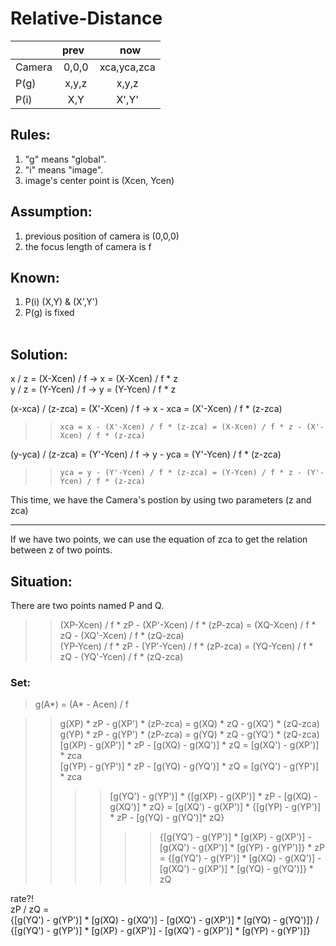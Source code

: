 # Relative-Distance  
  
|         |   prev    |       now       |  
| ------- |:---------:|:---------------:|  
|Camera   |   0,0,0   |    xca,yca,zca  |  
|P(g)     |   x,y,z   |       x,y,z     |  
|P(i)     |    X,Y    |       X',Y'     |  
  
## Rules:  
1. "g" means "global".  
2. "i" means "image".  
3. image's center point is (Xcen, Ycen)  
  
## Assumption:  
1. previous position of camera is (0,0,0)  
2. the focus length of camera is f  
  
## Known:  
1. P(i) (X,Y) & (X',Y')  
2. P(g) is fixed  
  
## Solution:  
  x / z = (X-Xcen) / f -> x = (X-Xcen) / f * z  
  y / z = (Y-Ycen) / f -> y = (Y-Ycen) / f * z  
    
  (x-xca) / (z-zca) = (X'-Xcen) / f -> x - xca = (X'-Xcen) / f * (z-zca)  
  >>`xca = x - (X'-Xcen) / f * (z-zca) = (X-Xcen) / f * z - (X'-Xcen) / f * (z-zca)`  
    
  (y-yca) / (z-zca) = (Y'-Ycen) / f -> y - yca = (Y'-Ycen) / f * (z-zca)  
  >>`yca = y - (Y'-Ycen) / f * (z-zca) = (Y-Ycen) / f * z - (Y'-Ycen) / f * (z-zca)`  
  
This time, we have the Camera's postion by using two parameters (z and zca)  
  
---  
If we have two points, we can use the equation of zca to get the relation between z of two points.  
## Situation:  
There are two points named P and Q.  
>>(XP-Xcen) / f * zP - (XP'-Xcen) / f * (zP-zca) = (XQ-Xcen) / f * zQ - (XQ'-Xcen) / f * (zQ-zca)  
>>(YP-Ycen) / f * zP - (YP'-Ycen) / f * (zP-zca) = (YQ-Ycen) / f * zQ - (YQ'-Ycen) / f * (zQ-zca)  

### Set:  
>g(A*) = (A* - Acen) / f  
  
  
>>g(XP) * zP - g(XP') * (zP-zca) = g(XQ) * zQ - g(XQ') * (zQ-zca)  
>>g(YP) * zP - g(YP') * (zP-zca) = g(YQ) * zQ - g(YQ') * (zQ-zca)  
>>[g(XP) - g(XP')] * zP - [g(XQ) - g(XQ')] * zQ = [g(XQ') - g(XP')] * zca  
>>[g(YP) - g(YP')] * zP - [g(YQ) - g(YQ')] * zQ = [g(YQ') - g(YP')] * zca  
>>>>[g(YQ') - g(YP')] * {[g(XP) - g(XP')] * zP - [g(XQ) - g(XQ')] * zQ} = 
>>>>[g(XQ') - g(XP')] * {[g(YP) - g(YP')] * zP - [g(YQ) - g(YQ')]* zQ}  
>>>>>>{[g(YQ') - g(YP')] * [g(XP) - g(XP')] - [g(XQ') - g(XP')] * [g(YP) - g(YP')]} * zP = 
>>>>>>{[g(YQ') - g(YP')] * [g(XQ) - g(XQ')] - [g(XQ') - g(XP')] * [g(YQ) - g(YQ')]} * zQ  
  
rate?!  
zP / zQ =  
{[g(YQ') - g(YP')] * [g(XQ) - g(XQ')] - [g(XQ') - g(XP')] * [g(YQ) - g(YQ')]} / {[g(YQ') - g(YP')] * [g(XP) - g(XP')] - [g(XQ') - g(XP')] * [g(YP) - g(YP')]}  
